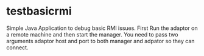 # testbasicrmi
Simple Java Application to debug basic RMI issues.
First Run the adaptor on a remote machine and then start the manager.
You need to pass two arguments adaptor host and port to both manager and adpator so they can connect.

